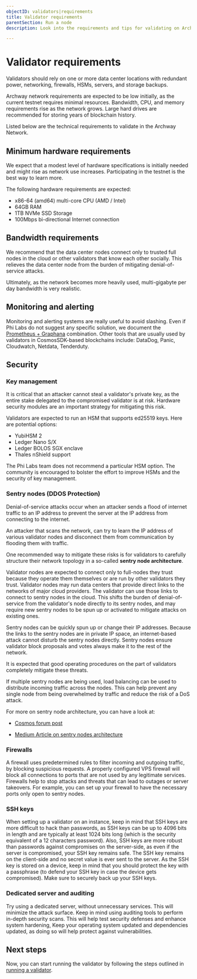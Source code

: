 ```yaml
---
objectID: validators|requirements
title: Validator requirements
parentSection: Run a node
description: Look into the requirements and tips for validating on Archway.

---
```


# Validator requirements

Validators should rely on one or more data center locations with redundant power, networking, firewalls, HSMs, servers, and storage backups.

Archway network requirements are expected to be low initially, as the current testnet requires minimal resources. Bandwidth, CPU, and memory requirements rise as the network grows. Large hard drives are recommended for storing years of blockchain history.

Listed below are the technical requirements to validate in the Archway Network.


## Minimum hardware requirements

We expect that a modest level of hardware specifications is initially needed and might rise as network use increases. Participating in the testnet is the best way to learn more. 

The following hardware requirements are expected:
- x86-64 (amd64) multi-core CPU (AMD / Intel)
- 64GB RAM
- 1TB NVMe SSD Storage
- 100Mbps bi-directional Internet connection


## Bandwidth requirements

We recommend that the data center nodes connect only to trusted full nodes in the cloud or other validators that know each other socially. This relieves the data center node from the burden of mitigating denial-of-service attacks.

Ultimately, as the network becomes more heavily used, multi-gigabyte per day bandwidth is very realistic.

## Monitoring and alerting

Monitoring and alerting systems are really useful to avoid slashing. Even if Phi Labs do not suggest any specific solution, we document the [Prometheus + Graphana](4.monitoring-validators.md) combination. Other tools that are usually used by validators in CosmosSDK-based blockchains include: DataDog, Panic, Cloudwatch, Netdata, Tenderduty.

## Security

### Key management

It is critical that an attacker cannot steal a validator's private key, as the entire stake delegated to the compromised validator is at risk. Hardware security modules are an important strategy for mitigating this risk.

Validators are expected to run an HSM that supports ed25519 keys. Here are potential options:

- YubiHSM 2
- Ledger Nano S/X
- Ledger BOLOS SGX enclave
- Thales nShield support

The Phi Labs team does not recommend a particular HSM option. The community is encouraged to bolster the effort to improve HSMs and the security of key management.


### Sentry nodes (DDOS Protection)

Denial-of-service attacks occur when an attacker sends a flood of internet traffic to an IP address to prevent the server at the IP address from connecting to the internet.

An attacker that scans the network, can try to learn the IP address of various validator nodes and disconnect them from communication by flooding them with traffic.

One recommended way to mitigate these risks is for validators to carefully structure their network topology in a so-called **sentry node architecture**.

Validator nodes are expected to connect only to full-nodes they trust because they operate them themselves or are run by other validators they trust. Validator nodes may run data centers that provide direct links to the networks of major cloud providers. The validator can use those links to connect to sentry nodes in the cloud. This shifts the burden of denial-of-service from the validator's node directly to its sentry nodes, and may require new sentry nodes to be spun up or activated to mitigate attacks on existing ones.

Sentry nodes can be quickly spun up or change their IP addresses. Because the links to the sentry nodes are in private IP space, an internet-based attack cannot disturb the sentry nodes directly. Sentry nodes ensure validator block proposals and votes always make it to the rest of the network.

It is expected that good operating procedures on the part of validators completely mitigate these threats.

If multiple sentry nodes are being used, load balancing can be used to distribute incoming traffic across the nodes. This can help prevent any single node from being overwhelmed by traffic and reduce the risk of a DoS attack.

For more on sentry node architecture, you can have a look at:
- <a href="https://forum.cosmos.network/t/sentry-node-architecture-overview/454" target="_blank">Cosmos forum post</a>

- <a href="https://medium.com/@kidinamoto/tech-choices-for-cosmos-validators-27c7242061ea" target="_blank">Medium Article on sentry nodes architecture</a>

### Firewalls

A firewall uses predetermined rules to filter incoming and outgoing traffic, by blocking suspicious requests. A properly configured VPS firewall will block all connections to ports that are not used by any legitimate services. Firewalls help to stop attacks and threats that can lead to outages or server takeovers. For example, you can set up your firewall to have the necessary ports only open to sentry nodes.

### SSH keys

When setting up a validator on an instance, keep in mind that SSH keys are more difficult to hack than passwords, as SSH keys can be up to 4096 bits in length and are typically at least 1024 bits long (which is the security equivalent of a 12 characters password).
Also, SSH keys are more robust than passwords against compromises on the server-side, as even if the server is compromised, your SSH key remains safe. The SSH key remains on the client-side and no secret value is ever sent to the server.
As the SSH key is stored on a device, keep in mind that you should protect the key with a passphrase (to defend your SSH key in case the device gets compromised). Make sure to securely back up your SSH keys.

### Dedicated server and auditing

Try using a dedicated server, without unnecessary services. This will minimize the attack surface. Keep in mind using auditing tools to perform in-depth security scans. This will help test security defenses and enhance system hardening, Keep your operating system updated and dependencies updated, as doing so will help protect against vulnerabilities.

## Next steps

Now, you can start running the validator by following the steps outlined in [running a validator](3.running-a-validator-node.md).
